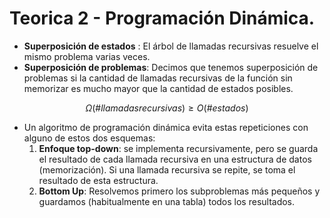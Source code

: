 # Teorica 2 - Programación Dinámica.
  * **Superposición de estados** : El árbol de llamadas recursivas resuelve el mismo problema varias veces.
* **Superposición de problemas**: Decimos que tenemos superposición de problemas si la cantidad de llamadas recursivas de la función sin memorizar es mucho mayor que la cantidad de estados posibles.

$$
 \Omega(\text{#} llamadasrecursivas) \geq O(\text{#} estados)
$$

* Un algoritmo de programación dinámica evita estas repeticiones con alguno de estos dos esquemas:
  1. **Enfoque top-down**: se implementa recursivamente, pero se guarda el resultado de cada llamada recursiva en una estructura de datos (memorización). Si una llamada recursiva se repite, se toma el resultado de esta estructura.
  2. **Bottom Up**: Resolvemos primero los subproblemas más pequeños y guardamos (habitualmente en una tabla) todos los resultados.
